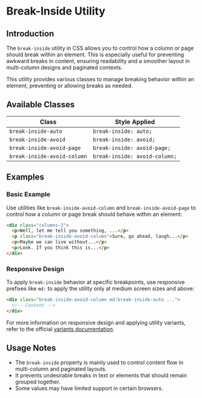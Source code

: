 # Break-Inside Utility

## Introduction

The `break-inside` utility in CSS allows you to control how a column or page should break within an element. This is especially useful for preventing awkward breaks in content, ensuring readability and a smoother layout in multi-column designs and paginated contexts.

This utility provides various classes to manage breaking behavior within an element, preventing or allowing breaks as needed.

## Available Classes

| Class | Style Applied |
|--------|----------------|
| `break-inside-auto` | `break-inside: auto;` |
| `break-inside-avoid` | `break-inside: avoid;` |
| `break-inside-avoid-page` | `break-inside: avoid-page;` |
| `break-inside-avoid-column` | `break-inside: avoid-column;` |

## Examples

### Basic Example
Use utilities like `break-inside-avoid-column` and `break-inside-avoid-page` to control how a column or page break should behave within an element:

```html
<div class="columns-2">
  <p>Well, let me tell you something, ...</p>
  <p class="break-inside-avoid-column">Sure, go ahead, laugh...</p>
  <p>Maybe we can live without...</p>
  <p>Look. If you think this is...</p>
</div>
```

### Responsive Design
To apply `break-inside` behavior at specific breakpoints, use responsive prefixes like `md:` to apply the utility only at medium screen sizes and above:

```html
<div class="break-inside-avoid-column md:break-inside-auto ...">
  <!-- Content -->
</div>
```

For more information on responsive design and applying utility variants, refer to the official [variants documentation](#).

## Usage Notes
- The `break-inside` property is mainly used to control content flow in multi-column and paginated layouts.
- It prevents undesirable breaks in text or elements that should remain grouped together.
- Some values may have limited support in certain browsers.
